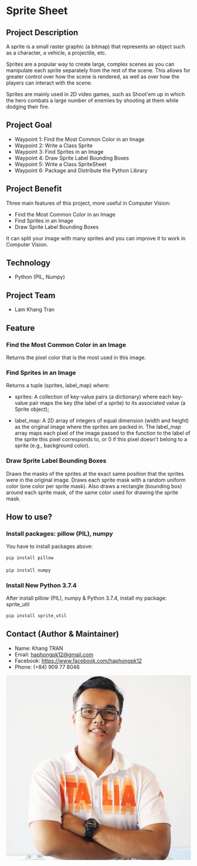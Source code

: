 # Sprite Sheet

## Project Description

A sprite is a small raster graphic (a bitmap) that represents an object such as a character, a vehicle, a projectile, etc.

Sprites are a popular way to create large, complex scenes as you can manipulate each sprite separately from the rest of the scene. This allows for greater control over how the scene is rendered, as well as over how the players can interact with the scene.

Sprites are mainly used in 2D video games, such as Shoot'em up in which the hero combats a large number of enemies by shooting at them while dodging their fire.

## Project Goal

- Waypoint 1: Find the Most Common Color in an Image
- Waypoint 2: Write a Class Sprite
- Waypoint 3: Find Sprites in an Image
- Waypoint 4: Draw Sprite Label Bounding Boxes
- Waypoint 5: Write a Class SpriteSheet
- Waypoint 6: Package and Distribute the Python Library

## Project Benefit

Three main features of this project, more useful in Computer Vision:
- Find the Most Common Color in an Image
- Find Sprites in an Image
- Draw Sprite Label Bounding Boxes

It can split your image with many sprites and you can improve it to work in Computer Vision.

## Technology

- Python (PIL, Numpy)

## Project Team
- Lam Khang Tran

## Feature

### Find the Most Common Color in an Image

Returns the pixel color that is the most used in this image.

### Find Sprites in an Image

Returns a tuple (sprites, label_map) where:

- sprites: A collection of key-value pairs (a dictionary) where each key-value pair maps the key (the label of a sprite) to its associated value (a Sprite object);

- label_map: A 2D array of integers of equal dimension (width and height) as the original image where the sprites are packed in. The label_map array maps each pixel of the image passed to the function to the label of the sprite this pixel corresponds to, or 0 if this pixel doesn't belong to a sprite (e.g., background color).

### Draw Sprite Label Bounding Boxes

Draws the masks of the sprites at the exact same position that the sprites were in the original image. Draws each sprite mask with a random uniform color (one color per sprite mask). Also draws a rectangle (bounding box) around each sprite mask, of the same color used for drawing the sprite mask.

## How to use?

### Install packages: pillow (PIL), numpy

You have to install packages above:

```bash
pip install pillow

pip install numpy
```

### Install New Python 3.7.4

After install pillow (PIL), numpy & Python 3.7.4, install my package: sprite_util

```bash
pip install sprite_util
```

## Contact (Author & Maintainer)

- Name: Khang TRAN
- Email: haphongpk12@gmail.com
- Facebook: https://www.facebook.com/haphongpk12
- Phone: (+84) 909 77 8046

![](./resources/Ava.jpg)
